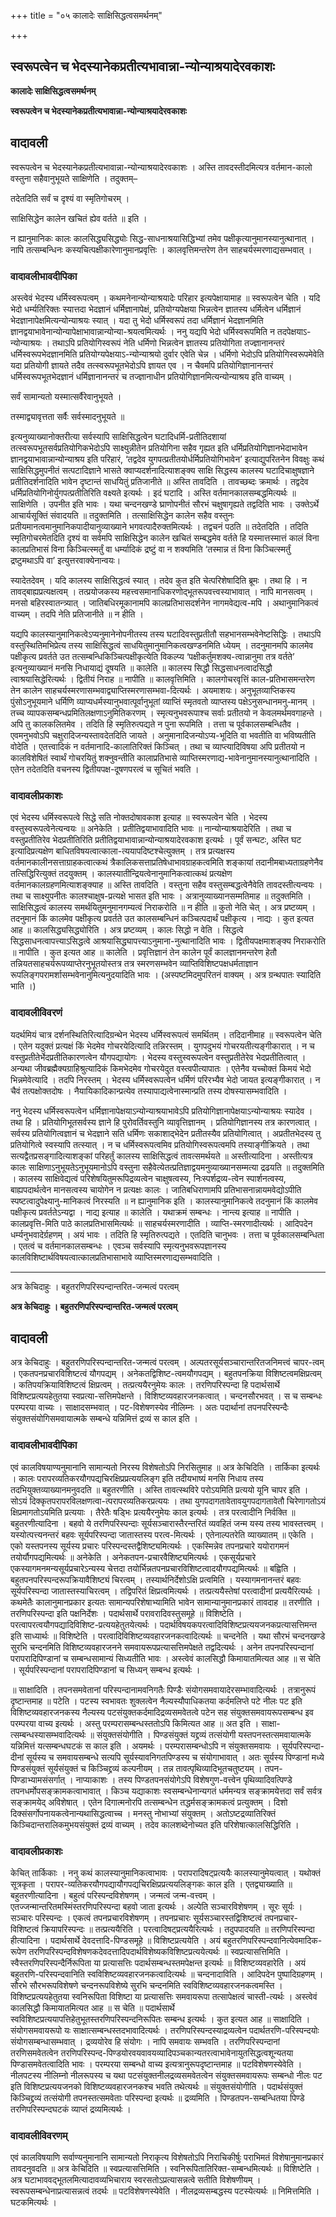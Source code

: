 +++
title = "०५ कालादेः साक्षिसिद्धत्वसमर्थनम्"

+++


## स्वरूपत्वेन च भेदस्यानेकप्रतीत्यभावान्ना-न्योन्याश्रयादेरवकाशः

**कालादेः साक्षिसिद्धत्वसमर्थनम्**

**स्वरूपत्वेन च भेदस्यानेकप्रतीत्यभावान्ना-न्योन्याश्रयादेरवकाशः**

## **वादावली**

स्वरूपत्वेन च भेदस्यानेकप्रतीत्यभावान्ना-न्योन्याश्रयादेरवकाशः । अस्ति तावदस्तीदमित्यत्र वर्तमान-कालो वस्तुना सहैवानुभूयते साक्षिणेति । तदुक्तम्–

तदेतदिति सर्वं च दृश्यं वा स्मृतिगोचरम् ।

साक्षिसिद्धेन कालेन खचितं ह्येव वर्तते ॥ इति ।

न ह्यानुमानिकः कालः कालसिद्ध्यसिद्ध्योः सिद्ध-साधनाश्रयासिद्धिभ्यां तमेव पक्षीकृत्यानुमानस्यानुत्थानात् । नापि तत्सम्बन्धिनः कस्यचित्पक्षीकारेणानुमानप्रवृत्तिः । कालवृत्तिमन्तरेण तेन साहचर्यस्मरणाद्यसम्भवात् ।

### **वादावलीभावदीपिका**

अस्त्वेवं भेदस्य धर्मिस्वरूपत्वम् । कथमनेनान्योन्याश्रयादेः परिहार इत्यपेक्षायामाह ॥ स्वरूपत्वेन चेति । यदि भेदो धर्म्यतिरिक्तः स्यात्तदा भेदज्ञानं धर्मिज्ञानापेक्षं, प्रतियोग्यपेक्षया भिन्नत्वेन ज्ञातस्य धर्मित्वेन धर्मिज्ञानं भेदज्ञानापेक्षमित्यन्योन्याश्रयः स्यात् । यदा तु भेदो धर्मिस्वरूपं तदा धर्मिज्ञानं भेदज्ञानमिति ज्ञानद्वयाभावेनान्योन्यापेक्षाभावान्नान्योन्या-श्रयत्वमित्यर्थः । ननु यद्यपि भेदो धर्मिस्वरूपमिति न तदपेक्षयाऽ-न्योन्याश्रयः । तथाऽपि प्रतियोगिस्वरूपं नेति धर्मिणो भिन्नत्वेन ज्ञातस्य प्रतियोगिता तज्ज्ञानानन्तरं धर्मिस्वरूपभेदज्ञानमिति प्रतियोग्यपेक्षयाऽ-न्योन्याश्रयो दुर्वार एवेति चेन्न । धर्मिणो भेदोऽपि प्रतियोगिस्वरूपमेवेति यदा प्रतियोगी ज्ञायते तदैव तत्स्वरूपभूतभेदोऽपि ज्ञायत एव । न चैवमपि प्रतियोगिज्ञानानन्तरं धर्मिस्वरूपभूतभेदज्ञानं धर्मिज्ञानानन्तरं च तज्ज्ञानाधीन प्रतियोगिज्ञानमित्यन्योन्याश्रय इति वाच्यम् ।

सर्वं सामान्यतो यस्मात्सर्वैरेवानुभूयते ।

तस्माद्व्यावृत्तता सर्वैः सर्वस्मादनुभूयते ॥

इत्यनुव्याख्यानोक्तरीत्या सर्वस्यापि साक्षिसिद्धत्वेन घटादिधर्मि-प्रतीतिदशायां तत्स्वरूपभूतसर्वप्रतियोगिकभेदोऽपि साक्ष्युन्नीतेन प्रतियोगिना सहैव गृह्यत इति धर्मिप्रतियोगिज्ञानभेदाभावेन ज्ञानद्वयाभावान्नान्योन्याश्रय इति परिहारं, ‘तद्वदेव युगपत्प्रतीतयोर्धर्मिप्रतियोगिभावेन’ इत्याद्युपरितनेन विवक्षुः कथं साक्षिसिद्धमुपनीतं सत्पटादिज्ञाने भासते क्वाप्यदर्शनादित्याशङ्क्य साक्षि सिद्धस्य कालस्य घटादिचाक्षुषज्ञाने प्रतीतिदर्शनादिति भावेन दृष्टान्तं साधयितुं प्रतिजानीते ॥ अस्ति तावदिति । तावच्छब्दः क्रमार्थः । तद्वदेव धर्मिप्रतियोगिनोर्युगपत्प्रतीतिरिति वक्ष्यते इत्यर्थः । इदं घटादि । अस्ति वर्तमानकालसम्बद्धमित्यर्थः ॥ साक्षिणेति । उपनीत इति भावः । यथा चन्दनखण्डे घ्राणोपनीतं सौरभं चक्षुषागृह्यते तद्वदिति भावः । उक्तेऽर्थे आचार्यसूक्तिं संवादयति ॥ तदुक्तमिति । तत्साक्षिसिद्धेन कालेन सहैव वस्तुनः प्रतीयमानत्वमानुमानिकपादीयानुव्याख्याने भगवत्पादैरुक्तमित्यर्थः । तद्वचनं पठति ॥ तदेतदिति । तदिति स्मृतिगोचरमेतदिति दृश्यं वा सर्वमपि साक्षिसिद्धेन कालेन खचितं सम्बद्धमेव वर्तते हि यस्मात्तस्मात्तं कालं विना कालप्रतिभासं विना किञ्चित्स्मर्तुं वा धर्म्यादिकं द्रष्टुं वा न शक्यमिति ‘तस्मान्न तं विना किञ्चित्स्मर्तुं द्रष्टुमथाऽपि वा’ इत्युत्तरवाक्येनान्वयः।

स्यादेतदेवम् । यदि कालस्य साक्षिसिद्धत्वं स्यात् । तदेव कुत इति चेत्परिशेषादिति ब्रूमः । तथा हि । न तावद्बाह्यप्रत्यक्षत्वम् । तत्प्रयोजकस्य महत्त्वसमानाधिकरणोद्भूतरूपवत्त्वस्याभावात् । नापि मानसत्वम् । मनसो बहिरस्वातन्त्र्यात् । जातिबधिरमूकानामपि कालप्रतिभासदर्शनेन नागमवेद्यत्व-मपि । अथानुमानिकत्वं वाच्यम् । तदपि नेति प्रतिजानीते ॥ न हीति ।

यद्यपि कालस्यानुमानिकत्वेऽप्यनुमानेनोपनीतस्य तस्य घटादिवस्तुप्रतीतौ सहभानसम्भवेनेष्टसिद्धिः । तथाऽपि वस्तुस्थितिमभिप्रेत्य तस्य साक्षिसिद्धत्वं साधयितुमानुमानिकत्वखण्डनमिति ध्येयम् । तदनुमानमपि कालमेव पक्षीकृत्य प्रवर्तते उत तत्सम्बन्धिकिञ्चित्पक्षीकृत्येति विकल्प्य ‘पक्षीकर्तुमशक्य-त्वान्नानुमा तत्र वर्तते’ इत्यनुव्याख्यानं मनसि निधायाद्यं दूषयति ॥ कालेति ॥ कालस्य सिद्धौ सिद्धसाधनत्वादसिद्धौ त्वाश्रयासिद्धेरित्यर्थः । द्वितीयं निराह ॥ नापीति ॥ कालवृत्तिमिति । कालगोचरवृत्तिं काल-प्रतिभासमन्तरेण तेन कालेन साहचर्यस्मरणासम्भवाद्व्याप्तिस्मरणासम्भवा-दित्यर्थः । अयमाशयः। अनुभूतव्याप्तिकस्य पुंसोऽनुभूयमाने धर्मिणि व्याप्यधर्मस्यानुभवात्पूर्वानुभूतां व्याप्तिं स्मृतवतो व्याप्तस्य पक्षेऽनुसन्धानमनु-मानम् । तच्च व्यापकसम्बन्धप्रमितिलक्षणाऽनुमितिकरणम् । स्मृत्यनुभवरूपाश्च सर्वाः प्रतीतयो न केवलमर्थमवगाहन्ते । अपि तु कालकलितमेव । तदिति हि स्मृतिरुत्पद्यते न पुना रूपमिति । तत्ता च पूर्वकालसम्बन्धितैव । एवमनुभवोऽपि चक्षुरादिजन्यस्तावदेतदिति जायते । अनुमानादिजन्योऽप्य-भूदिति वा भवतीति वा भविष्यतीति वोदेति । एतत्त्वादिकं न वर्तमानादि-कालातिरिक्तं किञ्चित् । तथा च व्याप्त्यादिविषया अपि प्रतीतयो न कालविशेषितं स्वार्थं गोचरयितुं शक्नुवन्तीति कालाप्रतिभासे व्याप्तिस्मरणाद्य-भावेनानुमानस्यानुत्थानादिति । एतेन तदेतदिति वचनस्य द्वितीयपक्ष-दूषणपरत्वं च सूचितं भवति ।

### **वादावलीप्रकाशः**

एवं भेदस्य धर्मिस्वरूपत्वे सिद्धे सति नोक्तदोषावकाश इत्याह ॥ स्वरूपत्वेन चेति । भेदस्य वस्तुस्वरूपत्वेनेत्यन्वयः ॥ अनेकेति । प्रतीतिद्वयाभावादिति भावः ॥ नान्योन्याश्रयादेरिति । तथा च वस्तुप्रतीतिरेव भेदप्रतीतिरिति प्रतीतिद्वयाभावान्नान्योन्याश्रयादेरवकाश इत्यर्थः । पूर्वं सन्घटः, अस्ति घट इत्यादिप्रत्यक्षेण बाधितविषयत्वात्काला-त्ययापदिष्टश्चेत्युक्तम् । तत्र प्रत्यक्षस्य वर्तमानकालीनसत्ताग्राहकत्वात्कथं त्रैकालिकसत्ताप्रतिषेधाभावग्राहकत्वमिति शङ्कायां तदानीमबाध्यताग्रहणेनैव तत्सिद्धिरित्युक्तं तदयुक्तम् । कालस्यातीन्द्रियत्वेनानुमानिकत्वात्कथं प्रत्यक्षेण वर्तमानकालग्रहणमित्याशङ्क्याह ॥ अस्ति तावदिति । वस्तुना सहैव वस्तुसम्बद्धत्वेनैवेति तावदस्तीत्यन्वयः । तथा च साक्ष्युपनीतः कालश्चाक्षुष-प्रत्यक्षे भासत इति भावः । अत्रानुव्याख्यानसम्मतिमाह ॥ तदुक्तमिति । साक्षिसिद्धत्वं कालस्य समर्थयितुमनुमानगम्यत्वं निराकरोति ॥ न हीति ॥ कुतो नेति चेत् । अत्र प्रष्टव्यम् । तदनुमानं किं कालमेव पक्षीकृत्य प्रवर्तते उत कालसम्बन्धिनं कञ्चित्पदार्थं पक्षीकृत्य । नाद्यः । कुत इत्यत आह ॥ कालसिद्ध्यसिद्ध्योरिति । अत्र प्रष्टव्यम् । कालः सिद्धो न वेति । सिद्धत्वे सिद्धसाधनत्वापत्त्याऽसिद्धत्वे आश्रयासिद्ध्यापत्त्याऽनुमाना-नुत्थानादिति भावः । द्वितीयपक्षमाशङ्क्य निराकरोति ॥ नापीति । कुत इत्यत आह ॥ कालेति । प्रवृत्तिज्ञानं तेन कालेन पूर्वं कालज्ञानमन्तरेण हेतौ तन्नियतसाहचर्यरूपव्याप्तेरनुभूतयोस्तत्र तत्र स्मरणसम्भवेन व्याप्तिविशिष्टपक्षधर्मताज्ञान रूपलिङ्गपरामर्शासम्भवेनानुमित्यनुदयादिति भावः । (अस्पष्टमिदमुपरितनं वाक्यम् । अत्र ग्रन्थपातः स्यादिति भाति ।)

### **वादावलीविवरणं**

यदर्थमियं चात्र दर्शनस्थितिरित्यादिग्रन्थेन भेदस्य धर्मिस्वरूपत्वं समर्थितम् । तदिदानीमाह ॥ स्वरूपत्वेन चेति । एतेन यदुक्तं प्रत्यक्षं किं भेदमेव गोचरयेदित्यादि तन्निरस्तम् । युगपदुभयं गोचरयतीत्यङ्गीकारात् । न च वस्तुप्रतीतेर्भेदप्रतीतिकारणत्वेन यौगपद्यायोगः । भेदस्य वस्तुस्वरूपत्वेन वस्तुप्रतीतेरेव भेदप्रतीतित्वात् । अन्यथा जीवब्रह्मैक्यग्राहिश्रुत्यादिकं किमभेदमेव गोचरयेदुत वस्त्वपीत्यापातः । एतेनैव यच्चोक्तं किमयं भेदो भिन्नमेवेत्यादि । तदपि निरस्तम् । भेदस्य धर्मिस्वरूपत्वेन धर्मिणं परिरभ्यैव भेदो जायत इत्यङ्गीकारात् । न चैवं तत्पक्षोक्तदोषः । नैयायिकादिकान्प्रत्येव तस्यापाद्यत्वेनास्मान्प्रति तस्य दोषस्यासम्भवादिति ।

ननु भेदस्य धर्मिस्वरूपत्वेन धर्मिज्ञानापेक्षयाऽन्योन्याश्रयाभावेऽपि प्रतियोगिज्ञानापेक्षयाऽन्योन्याश्रयः स्यादेव । तथा हि । प्रतियोगिभूतसर्वस्य ज्ञाने हि पुरोवर्तिवस्तुनि व्यावृत्तिज्ञानम् । प्रतियोगिज्ञानस्य तत्र कारणत्वात् । सर्वस्य प्रतियोगित्वज्ञानं च भेदज्ञाने सति धर्मिणः सकाशाद्भेदेन प्रतीतस्यैव प्रतियोगित्वात् । अप्रतीतभेदस्य तु प्रतियोगित्वे स्वस्यापि तत्स्यात् । न च धर्मिस्वरूपत्वमिव प्रतियोगिस्वरूपत्वमपि तस्याङ्गीक्रियते । तथा सत्यद्वैतप्रसङ्गादित्याशङ्कां परिहर्तुं कालस्य साक्षिसिद्धत्वं तावत्समर्थयते ॥ अस्तीत्यादिना । अस्तीत्यत्र कालः साक्षिणाऽनुभूयतेऽनुभूयमानोऽपि वस्तुना सहैवेत्येतत्प्रतिज्ञाद्वयमनुव्याख्यानसम्मत्या द्रढयति ॥ तदुक्तमिति । कालस्य साक्षिवेद्यत्वं परिशेषयितुमरूपिद्रव्यत्वेन चाक्षुषत्वस्य, निःस्पर्शद्रव्य-त्वेन स्पार्शनत्वस्य, बाह्यपदार्थत्वेन मानसत्वस्य चायोगेन न प्रत्यक्षः कालः । जातिबधिराणामपि प्रतिभासनान्नायमवेद्योऽपीति स्पष्टत्वादुपेक्ष्यानु-मानिकत्वं निरस्यति ॥ न ह्यानुमानिक इति । कालस्यानुमानिकत्वे तदनुमानं किं कालमेव पक्षीकृत्य प्रवर्ततेऽन्यद्वा । नाद्य इत्याह ॥ कालेति । यथाक्रमं सम्बन्धः । नान्त्य इत्याह ॥ नापीति । कालप्रवृत्ति-मिति पाठे कालप्रतिभासमित्यर्थः ॥ साहचर्यस्मरणादीति । व्याप्ति-स्मरणादीत्यर्थः । आदिपदेन धर्म्यनुभवादेर्ग्रहणम् । अयं भावः । तदिति हि स्मृतिरुत्पद्यते । एतदिति चानुभवः । तत्ता च पूर्वकालसम्बन्धिता । एतत्वं च वर्तमानकालसम्बन्धः । एवञ्च सर्वस्यापि स्मृत्यनुभवरूपज्ञानस्य कालविशिष्टार्थविषयत्वात्कालप्रतिभासाभावे व्याप्तिस्मरणाद्यसम्भवादिति ।

------------------------------------------------------------------------

अत्र केचिदाहुः । बहुतरणिपरिस्पन्दान्तरित-जन्मत्वं परत्वम्

**अत्र केचिदाहुः । बहुतरणिपरिस्पन्दान्तरित-जन्मत्वं परत्वम्**

## **वादावली**

अत्र केचिदाहुः । बहुतरणिपरिस्पन्दान्तरित-जन्मत्वं परत्वम् । अल्पतरसूर्यसञ्चारान्तरितजनिमत्त्वं चापर-त्वम् । एकतपनप्रचारविशिष्टत्वं यौगपद्यम् । अनेकतद्विशिष्ट-त्वमयौगपद्यम् । बहुतपनक्रिया विशिष्टत्वमक्षिप्रत्वम् । कतिपयक्रियाविशिष्टत्वं क्षिप्रत्वम् । तत्प्रत्ययैरनुमेयः कालः । तरणिपरिस्पन्दा हि पदार्थसार्थे विशिष्टप्रत्ययहेतुतया स्वप्रत्या-सत्तिमपेक्षन्ते । विशिष्टव्यवहारजनकत्वात् । चन्दनसौरभवत् । स च सम्बन्धः परम्परया वाच्यः । साक्षादसम्भवात् । पट-विशेषणस्येव नीलिम्नः । अतः पदार्थानां तपनपरिस्पन्दैः संयुक्तसंयोगिसमवायात्मके सम्बन्धे यन्निमित्तं द्रव्यं स काल इति ।

### **वादावलीभावदीपिका**

एवं कालविषयाण्यनुमानानि सामान्यतो निरस्य विशेषतोऽपि निरसितुमाह ॥ अत्र केचिदिति । तार्किका इत्यर्थः । कालः परापरव्यतिकरयौगपद्यचिरक्षिप्रप्रत्ययलिङ्ग इति तदीयभाष्यं मनसि निधाय तस्य तदभियुक्तव्याख्यानमनुवदति ॥ बहुतरणीति । अस्ति तावत्स्थविरे परोऽयमिति प्रत्ययो यूनि चापर इति । सोऽयं दिक्कृतपरापरविलक्षणत्वा-त्परापरव्यतिकरप्रत्ययः । तथा युगपदागतावेतावयुगपदागतावेतौ चिरेणागतोऽयं क्षिप्रमागतोऽयमिति प्रत्ययाः । तैरेतैः षडि्भः प्रत्ययैरनुमेयः काल इत्यर्थः । तत्र परत्वादीनि निर्वक्ति ॥ बहुतरणीत्यादिना । बहवो ये तरणिपरिस्पन्दाः सूर्यसञ्चारास्तैरन्तरितं व्यवहितं जन्म यस्य तस्य भावस्तत्त्वम् । यस्योत्पत्त्यनन्तरं बहवः सूर्यपरिस्पन्दा जातास्तस्य परत्व-मित्यर्थः । एतेनाल्पतरेति व्याख्यातम् ॥ एकेति । एको यस्तपनस्य सूर्यस्य प्रचारः परिस्पन्दस्तद्वैशिष्ट्यमित्यर्थः । एकस्मिन्नेव तपनप्रचारे ययोरागमनं तयोर्यौगपद्यमित्यर्थः ॥ अनेकेति । अनेकतपन-प्रचारवैशिष्ट्यमित्यर्थः । एकसूर्यप्रचारे एकस्यागमनमन्यसूर्यप्रचारेऽन्यस्य चेत्तदा तयोर्भिन्नतपनप्रचारविशिष्टत्वादयौगपद्यमित्यर्थः ॥ बह्विति । बहुतपनपरिस्पन्दरूपक्रियावैशिष्ट्यं चिरत्वम् । तस्यार्थनिर्देशोऽक्षि प्रत्वमिति । यस्यागमनानन्तरं बहवः सूर्यपरिस्पन्दा जातास्तस्याचिरत्वम् । तद्विपरितं क्षिप्रत्वमित्यर्थः । तत्प्रत्ययैस्तेषां परत्वादीनां प्रत्ययैरित्यर्थः । कथमेतैः कालानुमानप्रकार इत्यतः सामान्यपरिशेषाभ्यामिति भावेन सामान्यानुमानप्रकारं तावदाह ॥ तरणीति । तरणिपरिस्पन्दा इति पक्षनिर्देशः । पदार्थसार्थे परावरादिवस्तुसमूहे ॥ विशिष्टेति । परत्वापरत्वयौगपद्यादिविशिष्ट-प्रत्ययहेतुतयेत्यर्थः । पदार्थविषयकपरत्वादिविशिष्टप्रत्ययजनकप्रत्यासत्तिमन्त इति साध्यार्थः ॥ विशिष्टेति । परत्वादिविशिष्टव्यवहारजनकत्वादित्यर्थः ॥ चन्दनेति । यथा सौरभं चन्दनखण्डे सुरभि चन्दनमिति विशिष्टव्यवहारजनने समवायरूपप्रत्यासत्तिमपेक्षते तद्वदित्यर्थः । अनेन तपनपरिस्पन्दानां परापरादिपिण्डानां च सम्बन्धसामान्यं सिध्यतीति भावः । अस्त्वेवं कालसिद्धौ किमायातमित्यत आह ॥ स चेति । सूर्यपरिस्पन्दानां परापरादिपिण्डानां च सिध्यन् सम्बन्ध इत्यर्थः ।

॥ साक्षादिति । तपनसमवेतानां परिस्पन्दानामवनिगतैः पिण्डैः संयोगसमवायादेरसम्भावादित्यर्थः । तत्रानुरूपं दृष्टान्तमाह ॥ पटेति । पटस्य स्वभावतः शुक्लत्वेन नैल्यस्यौपाधिकतया कर्दमलिप्ते पटे नीलः पट इति विशिष्टव्यवहारजनकस्य नैल्यस्य पटसंयुक्तकर्दमादिद्रव्यसमवेतत्वे पटेन सह संयुक्तसमवायरूपसम्बन्ध इव परम्परया वाच्य इत्यर्थः । अस्तु परम्परासम्बन्धस्ततोऽपि किमित्यत आह ॥ अत इति । साक्षा-त्सम्बन्धस्यासम्भवादित्यर्थः ॥ संयुक्तसंयोगीति । पिण्डसंयुक्तं यद्द्रव्यं तत्संयोगी यस्तपनस्तत्समवायात्मके यन्निमित्तं यत्सम्बन्धघटकं स काल इति । अयमर्थः । परम्परासम्बन्धोऽपि न संयुक्तसमवायः । सूर्यपरिस्पन्दा-दीनां सूर्यस्य च समवायसम्बन्धे सत्यपि सूर्यस्यावनिगतपिण्डस्य च संयोगाभावात् । अतः सूर्यस्य पिण्डानां मध्ये पिण्डसंयुक्तं सूर्यसंयुक्तं च किञ्चिद्द्रव्यं कल्पनीयम् । तन्न तावत्पृथिव्यादिभूतचतुष्टयम् । तपन-पिण्डाभ्यामसंसर्गात् । नाप्याकाशः । तस्य पिण्डतपनसंयोगेऽपि विशेषगुण-वत्त्वेन पृथिव्यादिवत्पिण्डे तपनधर्मोपसङ्क्रामकत्वाभावात् । किञ्च यद्याकाशः स्वसम्बन्धेनान्यगतं धर्ममन्यत्र सङ्क्रामयेत्तदा सर्वं सर्वत्र सङ्क्रामयेद् अविशेषात् । एतेन दिगात्मनोरपि तत्सम्बन्धेन तद्धर्मसङ्क्रामकत्वं प्रत्युक्तम् । दिशो दिक्संसर्गोपनायकत्वेनान्यथासिद्धत्वाच्च । मनस्तु नोभाभ्यां संयुक्तम् । अतोऽष्टद्रव्यातिरिक्तं किञ्चिदान्तरालिकमुभयसंयुक्तं द्रव्यं वाच्यम् । तदेव कालशब्देनोच्यत इति परिशेषात्कालसिद्धिरिति ।

### **वादावलीप्रकाशः**

केचित् तार्किकाः । ननु कथं कालस्यानुमानिकत्वाभावः । परापरादिषट्प्रत्ययैः कालस्यानुमेयत्वात् । यथोक्तं सूत्रकृता । परापर-व्यतिकरयौगपद्यायौगपद्यचिरक्षिप्रप्रत्ययलिङ्गकः काल इति । एतद्व्याख्याति ॥ बहुतरणीत्यादिना । बहुत्वं परिस्पन्दविशेषणम् । जन्मत्वं जन्म-वत्त्वम् । एतज्जन्मान्तरितमस्मिंस्तरणिपरिस्पन्दा बहवो जाता इत्यर्थः । अल्पेति सञ्चारविशेषणम् । सूरः सूर्यः । सञ्चारः परिस्पन्दः । एकत्वं तपनप्रचारविशेषणम् । तपनप्रचारः सूर्यसञ्चारस्तद्विशिष्टत्वं तपनप्रचार-विशिष्टत्वं क्रियापरिस्पन्दः ॥ तत्प्रत्ययैरिति । परत्वादिषट्प्रत्ययैरित्यर्थः । तदुपपादयति ॥ तरणिपरिस्पन्दा हीत्यादिना । पदार्थसार्थे देवदत्तादि-पिण्डसमूहे ॥ विशिष्टप्रत्ययेति । अयं बहुतरणिपरिस्पन्दवानित्येवमादिक-रूपेण तरणिपरिस्पन्दविशेषणकदेवदत्तादिपदार्थविशेष्यकविशिष्टप्रत्ययेत्यर्थः ॥ स्वप्रत्यासत्तिमिति । स्वैस्तरणिपरिस्पन्दैर्निरूपिता या प्रत्यासत्तिः पदार्थसम्बन्धस्तमपेक्षन्त इत्यर्थः ॥ विशिष्टव्यवहारेति । अयं बहुतरणि-परिस्पन्दवानिति स्वविशिष्टव्यवहारजनकत्वादित्यर्थः ॥ चन्दनादाविति । आदिपदेन पुष्पादिग्रहणम् । सौरभे सौरभरूपविशेषणे चन्दनरूपविशेष्ये सुरभि चन्दनमिति स्वविशिष्टव्यवहारजनकत्वमस्ति । विशिष्टप्रत्ययहेतुतया स्वनिरूपिता विशिष्टा या प्रत्यासत्तिः समवायरूपा तत्सापेक्षत्वं चास्ती-त्यर्थः । अस्त्वेवं कालसिद्धौ किमायातमित्यत आह ॥ स चेति ॥ पदार्थसार्थे स्वविशिष्टप्रत्ययापत्तिहेतुभूतस्तरणिपरिस्पन्दनिरूपितः सम्बन्ध इत्यर्थः । कुत इत्यत आह ॥ साक्षादिति । संयोगसमवायरूपो यः साक्षात्सम्बन्धस्तदभावादित्यर्थः । तरणिपरिस्पन्दस्याद्रव्यत्वेन पदार्थतरणि-परिस्पन्दयोः संयोगसम्बन्धासम्भवात् । द्रव्ययोरेव हि संयोगः । नापि समवायः सम्भवति । तरणिपरिस्पन्दानां तरणिसमवेतत्वेन तरणिपरिस्पन्द-पिण्डयोरवयवावयव्यादिपञ्चकान्यतरत्वाभावेनायुतसिद्धत्वशून्यतया पिण्डासमवेतत्वादिति भावः । परम्परया सम्बन्धो वाच्य इत्यत्रानुरूपदृष्टान्तमाह ॥ पटविशेषणस्येवेति । नीलपटस्य नीलिम्नो नीलरूपस्य च यथा पटसंयुक्तनीलद्रव्यसमवेतत्वेन संयुक्तसमवायरूपः सम्बन्धो नीलः पट इति विशिष्टप्रत्ययजनको विशिष्टव्यवहारजनकश्च भवति तथेत्यर्थः ॥ संयुक्तसंयोगीति । पदार्थसंयुक्तं किञ्चिद्द्रव्यं तत्संयोगी तपनस्तत्समवेताः परिस्पन्दा इत्यर्थः ॥ द्रव्यमिति । पिण्डतपन-सम्बन्धितया पिण्डे तरणिपरिस्पन्दघटकं व्याप्तं द्रव्यमित्यर्थः ।

### **वादावलीविवरणम्**

एवं कालविषयाणि सर्वाण्यनुमानानि सामान्यतो निराकृत्य विशेषतोऽपि निराचिकीर्षुः पराभिमतं विशेषानुमानप्रकारं तावदनुवदति ॥ अत्र केचिदिति ॥ स्वप्रत्यासत्तिमिति । स्वनिरूपितातिरिक्त-सम्बन्धमित्यर्थः ॥ विशिष्टेति । अत्र घटाभाववद्भूतलमित्यादावव्यभिचाराय स्वरसतोऽप्रत्यासन्नत्वे सतीति विशेषणीयम् । स्वरूपसम्बन्धेनाप्रत्यासन्नत्वं तदर्थः ॥ पटविशेषणस्येवेति । नीलद्रव्यसम्बद्धस्य पटस्येत्यर्थः ॥ निमित्तमिति । घटकमित्यर्थः ।

